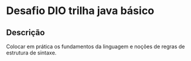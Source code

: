 # Desafio DIO trilha java básico 


## Descrição

Colocar em prática os fundamentos da linguagem e noções de regras de estrutura de sintaxe.
